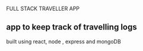 FULL STACK TRAVELLER APP

## app to keep track of travelling logs

built using react, node , express and mongoDB
